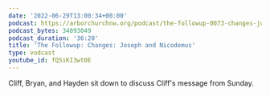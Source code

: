 ```yaml
---
date: '2022-06-29T13:00:34+00:00'
podcast: https://arborchurchnw.org/podcast/the-followup-0073-changes-joseph-and-nicodemus.mp3
podcast_bytes: 34893049
podcast_duration: '36:20'
title: 'The Followup: Changes: Joseph and Nicodemus'
type: vodcast
youtube_id: fQ5iKI3wt0E
---
```


Cliff, Bryan, and Hayden sit down to discuss Cliff's message from Sunday.